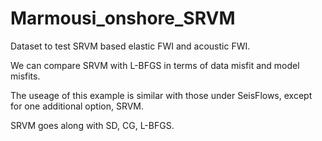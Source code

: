 # Marmousi_onshore_SRVM

Dataset to test SRVM based elastic FWI and acoustic FWI.

We can compare SRVM with L-BFGS in terms of data misfit and model misfits.

The useage of this example is similar with those under SeisFlows, except for one additional option, SRVM.

SRVM goes along with SD, CG, L-BFGS.
